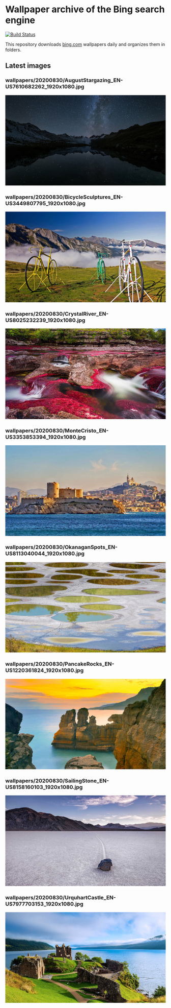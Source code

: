 # Wallpaper archive of the Bing search engine

[![Build Status](https://travis-ci.org/kijart/bing-daily-images-dl.svg?branch=wallpapers)](https://travis-ci.org/kijart/bing-daily-images-dl)

This repository downloads [bing.com](https://www.bing.com) wallpapers daily and organizes them in folders.

## Latest images

<!-- Wallpapers -->

### wallpapers/20200830/AugustStargazing_EN-US7610682262_1920x1080.jpg

![wallpapers/20200830/AugustStargazing_EN-US7610682262_1920x1080.jpg](wallpapers/20200830/AugustStargazing_EN-US7610682262_1920x1080.jpg)

### wallpapers/20200830/BicycleSculptures_EN-US3449807795_1920x1080.jpg

![wallpapers/20200830/BicycleSculptures_EN-US3449807795_1920x1080.jpg](wallpapers/20200830/BicycleSculptures_EN-US3449807795_1920x1080.jpg)

### wallpapers/20200830/CrystalRiver_EN-US8025232239_1920x1080.jpg

![wallpapers/20200830/CrystalRiver_EN-US8025232239_1920x1080.jpg](wallpapers/20200830/CrystalRiver_EN-US8025232239_1920x1080.jpg)

### wallpapers/20200830/MonteCristo_EN-US3353853394_1920x1080.jpg

![wallpapers/20200830/MonteCristo_EN-US3353853394_1920x1080.jpg](wallpapers/20200830/MonteCristo_EN-US3353853394_1920x1080.jpg)

### wallpapers/20200830/OkanaganSpots_EN-US8113040044_1920x1080.jpg

![wallpapers/20200830/OkanaganSpots_EN-US8113040044_1920x1080.jpg](wallpapers/20200830/OkanaganSpots_EN-US8113040044_1920x1080.jpg)

### wallpapers/20200830/PancakeRocks_EN-US1220361824_1920x1080.jpg

![wallpapers/20200830/PancakeRocks_EN-US1220361824_1920x1080.jpg](wallpapers/20200830/PancakeRocks_EN-US1220361824_1920x1080.jpg)

### wallpapers/20200830/SailingStone_EN-US8158160103_1920x1080.jpg

![wallpapers/20200830/SailingStone_EN-US8158160103_1920x1080.jpg](wallpapers/20200830/SailingStone_EN-US8158160103_1920x1080.jpg)

### wallpapers/20200830/UrquhartCastle_EN-US7977703153_1920x1080.jpg

![wallpapers/20200830/UrquhartCastle_EN-US7977703153_1920x1080.jpg](wallpapers/20200830/UrquhartCastle_EN-US7977703153_1920x1080.jpg)

